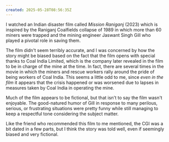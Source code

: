 ```yaml
---
created: 2025-05-28T08:56:35Z
---
```


I watched an Indian disaster film called _Mission Raniganj_ (2023) which is inspired by the Raniganj Coalfields collapse of 1989 in which more than 60 miners were trapped and the mining engineer Jaswant Singh Gill who played a pivotal role in saving them.

The film didn't seem terribly accurate, and I was concerned by how the story might be biased based on the fact that the film opens with special thanks to Coal India Limited, which is the company later revealed in the film to be in charge of the mine at the time. In fact, there are several times in the movie in which the miners and rescue workers rally around the pride of being workers of Coal India. This seems a little odd to me, since _even in the film_ it appears that the crisis happened or was worsened due to lapses in measures taken by Coal India in operating the mine.

Much of the film appears to be fictional, but that isn't to say the film wasn't enjoyable. The good-natured humor of Gill in response to many perilous, serious, or frustrating situations were pretty funny while still managing to keep a respectful tone considering the subject matter.

Like the friend who recommended this film to me mentioned, the CGI was a bit dated in a few parts, but I think the story was told well, even if seemingly biased and very fictional.
